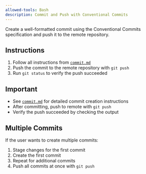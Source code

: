 ```yaml
---
allowed-tools: Bash
description: Commit and Push with Conventional Commits
---
```


Create a well-formatted commit using the Conventional Commits specification and push it to the remote repository.

## Instructions

1. Follow all instructions from [`commit.md`](commit.md)
2. Push the commit to the remote repository with `git push`
3. Run `git status` to verify the push succeeded

## Important

- See [`commit.md`](commit.md) for detailed commit creation instructions
- After committing, push to remote with `git push`
- Verify the push succeeded by checking the output

## Multiple Commits

If the user wants to create multiple commits:

1. Stage changes for the first commit
2. Create the first commit
3. Repeat for additional commits
4. Push all commits at once with `git push`
